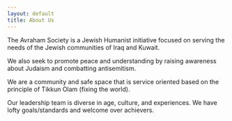 ```yaml
---
layout: default
title: About Us
---
```


The Avraham Society is a Jewish Humanist initiative focused on serving the needs of the Jewish communities of Iraq and Kuwait.

We also seek to promote peace and understanding by raising awareness about Judaism and combatting antisemitism.

We are a community and safe space that is service oriented based on the principle of Tikkun Olam (fixing the world).

Our leadership team is diverse in age, culture, and experiences. We have lofty goals/standards and welcome over achievers.